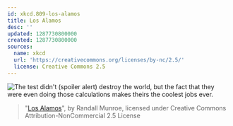 ```yaml
---
id: xkcd.809-los-alamos
title: Los Alamos
desc: ''
updated: 1287730800000
created: 1287730800000
sources:
  name: xkcd
  url: 'https://creativecommons.org/licenses/by-nc/2.5/'
  license: Creative Commons 2.5
---
```

![The test didn't (spoiler alert) destroy the world, but the fact that they were even doing those calculations makes theirs the coolest jobs ever.](https://imgs.xkcd.com/comics/los_alamos.png)
> "[Los Alamos](https://xkcd.com/809/)", by Randall Munroe, licensed under Creative Commons Attribution-NonCommercial 2.5 License
